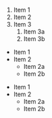 1. Item 1
2. Item 2
3. Item 3
   1. Item 3a
   2. Item 3b

* Item 1
* Item 2
  * Item 2a
  * Item 2b
  
- Item 1
- Item 2
  - Item 2a
  - Item 2b
